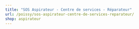 ```yaml
---
title: "SOS Aspirateur - Centre de services - Réparateur"
url: /poissy/sos-aspirateur-centre-de-services-reparateur/
shop: aspirateur
---
```

